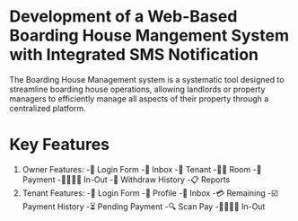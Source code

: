 # Development of a Web-Based Boarding House Mangement System with Integrated SMS Notification
 The Boarding House Management system is a systematic tool designed to streamline boarding house operations, allowing landlords or property managers to efficiently manage all aspects of their property through a centralized platform.

 # Key Features
 1. Owner
    Features:
   -🔐 Login Form
   -📩 Inbox
   -👥 Tenant
   -🛌🏽 Room
   -🤑 Payment
   -🚶🏽‍♂️‍➡️ In-Out
   -💱 Withdraw History
   -📋 Reports
2. Tenant
   Features:
   -🔐 Login Form
   -👤 Profile
   -📩 Inbox
   -💳 Remaining
   -☑️ Payment History
   -⏳ Pending Payment
   -🔍 Scan Pay
   -🚶🏽‍♂️‍➡️ In-Out     
